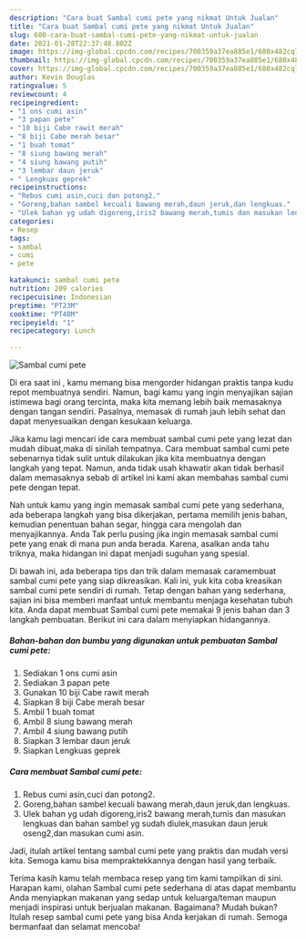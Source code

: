 ```yaml
---
description: "Cara buat Sambal cumi pete yang nikmat Untuk Jualan"
title: "Cara buat Sambal cumi pete yang nikmat Untuk Jualan"
slug: 680-cara-buat-sambal-cumi-pete-yang-nikmat-untuk-jualan
date: 2021-01-28T22:37:48.802Z
image: https://img-global.cpcdn.com/recipes/700359a37ea885e1/680x482cq70/sambal-cumi-pete-foto-resep-utama.jpg
thumbnail: https://img-global.cpcdn.com/recipes/700359a37ea885e1/680x482cq70/sambal-cumi-pete-foto-resep-utama.jpg
cover: https://img-global.cpcdn.com/recipes/700359a37ea885e1/680x482cq70/sambal-cumi-pete-foto-resep-utama.jpg
author: Kevin Douglas
ratingvalue: 5
reviewcount: 4
recipeingredient:
- "1 ons cumi asin"
- "3 papan pete"
- "10 biji Cabe rawit merah"
- "8 biji Cabe merah besar"
- "1 buah tomat"
- "8 siung bawang merah"
- "4 siung bawang putih"
- "3 lembar daun jeruk"
- " Lengkuas geprek"
recipeinstructions:
- "Rebus cumi asin,cuci dan potong2."
- "Goreng,bahan sambel kecuali bawang merah,daun jeruk,dan lengkuas."
- "Ulek bahan yg udah digoreng,iris2 bawang merah,tumis dan masukan lengkuas dan bahan sambel yg sudah diulek,masukan daun jeruk oseng2,dan masukan cumi asin."
categories:
- Resep
tags:
- sambal
- cumi
- pete

katakunci: sambal cumi pete 
nutrition: 209 calories
recipecuisine: Indonesian
preptime: "PT23M"
cooktime: "PT40M"
recipeyield: "1"
recipecategory: Lunch

---
```



![Sambal cumi pete](https://img-global.cpcdn.com/recipes/700359a37ea885e1/680x482cq70/sambal-cumi-pete-foto-resep-utama.jpg)

Di era  saat ini , kamu memang bisa mengorder hidangan praktis tanpa kudu repot membuatnya sendiri. Namun, bagi kamu yang ingin menyajikan sajian istimewa bagi orang tercinta, maka kita memang lebih baik memasaknya dengan tangan sendiri. Pasalnya, memasak di rumah jauh lebih sehat dan dapat menyesuaikan dengan kesukaan keluarga.

Jika kamu lagi mencari ide cara membuat sambal cumi pete yang lezat dan mudah dibuat,maka di sinilah tempatnya. Cara membuat sambal cumi pete  sebenarnya tidak sulit untuk dilakukan jika kita membuatnya dengan langkah yang tepat. Namun, anda tidak usah khawatir akan tidak berhasil dalam memasaknya 
sebab di artikel ini kami akan membahas sambal cumi pete dengan tepat.  



Nah untuk kamu yang ingin memasak sambal cumi pete yang sederhana, ada beberapa langkah yang bisa dikerjakan, pertama memilih jenis bahan, kemudian penentuan bahan segar, hingga cara mengolah dan menyajikannya. Anda Tak perlu pusing jika ingin memasak sambal cumi pete yang enak di mana pun anda berada. Karena, asalkan anda  tahu triknya, maka hidangan ini dapat menjadi suguhan yang spesial.

Di bawah ini, ada beberapa tips dan trik dalam memasak caramembuat sambal cumi pete yang siap dikreasikan. Kali ini, yuk kita coba kreasikan sambal cumi pete sendiri di rumah. Tetap dengan bahan yang sederhana, sajian ini bisa memberi manfaat untuk membantu menjaga kesehatan tubuh kita. Anda dapat membuat Sambal cumi pete memakai 9 jenis bahan dan 3 langkah pembuatan. Berikut ini cara dalam menyiapkan hidangannya.

<!--inarticleads1-->

##### Bahan-bahan dan bumbu yang digunakan untuk pembuatan Sambal cumi pete:

1. Sediakan 1 ons cumi asin
1. Sediakan 3 papan pete
1. Gunakan 10 biji Cabe rawit merah
1. Siapkan 8 biji Cabe merah besar
1. Ambil 1 buah tomat
1. Ambil 8 siung bawang merah
1. Ambil 4 siung bawang putih
1. Siapkan 3 lembar daun jeruk
1. Siapkan  Lengkuas geprek




<!--inarticleads2-->

##### Cara membuat Sambal cumi pete:

1. Rebus cumi asin,cuci dan potong2.
1. Goreng,bahan sambel kecuali bawang merah,daun jeruk,dan lengkuas.
1. Ulek bahan yg udah digoreng,iris2 bawang merah,tumis dan masukan lengkuas dan bahan sambel yg sudah diulek,masukan daun jeruk oseng2,dan masukan cumi asin.




Jadi, itulah artikel tentang  sambal cumi pete  yang praktis dan mudah versi kita. Semoga kamu bisa mempraktekkannya dengan hasil yang terbaik. 

Terima kasih kamu telah membaca resep yang tim kami tampilkan di sini. Harapan kami, olahan  Sambal cumi pete sederhana di atas dapat membantu Anda menyiapkan makanan yang sedap untuk keluarga/teman maupun menjadi inspirasi untuk berjualan makanan. Bagaimana? Mudah bukan? Itulah resep sambal cumi pete yang bisa Anda kerjakan di rumah. Semoga bermanfaat dan selamat mencoba!

